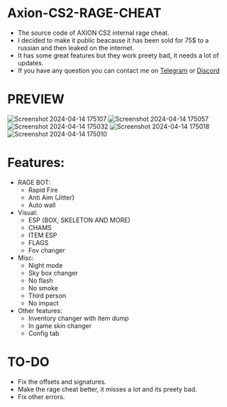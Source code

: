 # Axion-CS2-RAGE-CHEAT
 + The source code of AXION CS2 internal rage cheat. 
 + I decided to make it public beacause it has been sold for 75$ to a russian and then leaked on the internet.
 + It has some great features but they work preety bad, it needs a lot of updates.
 + If you have any question you can contact me on [Telegram](t.me/T1GXR) or [Discord](https://discord.com/users/831108234298261525)

# PREVIEW
![Screenshot 2024-04-14 175107](https://github.com/T1GxR/AxionCS2-RAGE-CHEAT/assets/106729571/df318ac7-1723-43c0-bc00-d5900812df52)
![Screenshot 2024-04-14 175057](https://github.com/T1GxR/AxionCS2-RAGE-CHEAT/assets/106729571/2496ee46-667e-47b6-b1c7-8c97c18f88bf)
![Screenshot 2024-04-14 175032](https://github.com/T1GxR/AxionCS2-RAGE-CHEAT/assets/106729571/719246a9-4812-4134-a269-efadf648d78c)
![Screenshot 2024-04-14 175018](https://github.com/T1GxR/AxionCS2-RAGE-CHEAT/assets/106729571/3f80c0a0-96f4-432f-b55f-e2232297b323)
![Screenshot 2024-04-14 175010](https://github.com/T1GxR/AxionCS2-RAGE-CHEAT/assets/106729571/7535baf2-577a-4ae5-8bd3-39cf2a53a6d6)

# Features:
 + RAGE BOT:
   - Rapid Fire
   - Anti Aim (Jitter)
   - Auto wall
 + Visual:
    - ESP (BOX, SKELETON AND MORE)
    - CHAMS
    - ITEM ESP
    - FLAGS
    - Fov changer
 + Misc:
    - Night mode
    - Sky box changer
    - No flash
    - No smoke
    - Third person
    - No impact
 + Other features:
    - Inventory changer with item dump
    - In game skin changer
    - Config tab

# TO-DO
 + Fix the offsets and signatures.
 + Make the rage cheat better, it misses a lot and its preety bad.
 + Fix other errors.
   
